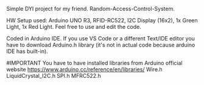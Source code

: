 Simple DYI project for my friend. 
Random-Access-Control-System.

HW Setup used: Arduino UNO R3, RFID-RC522, I2C Display (16x2), 1x Green Light, 1x Red Light. 
Feel free to use and edit the code. 

Coded in Arduino IDE.
If you use VS Code or a different Text/IDE editor you have to download Arduino.h library (it's not in actual code because arduino IDE has built-in).

#IMPORTANT
You have to have installed libraries from Arduino official website https://www.arduino.cc/reference/en/libraries/
Wire.h
LiquidCrystal_I2C.h
SPI.h
MFRC522.h
